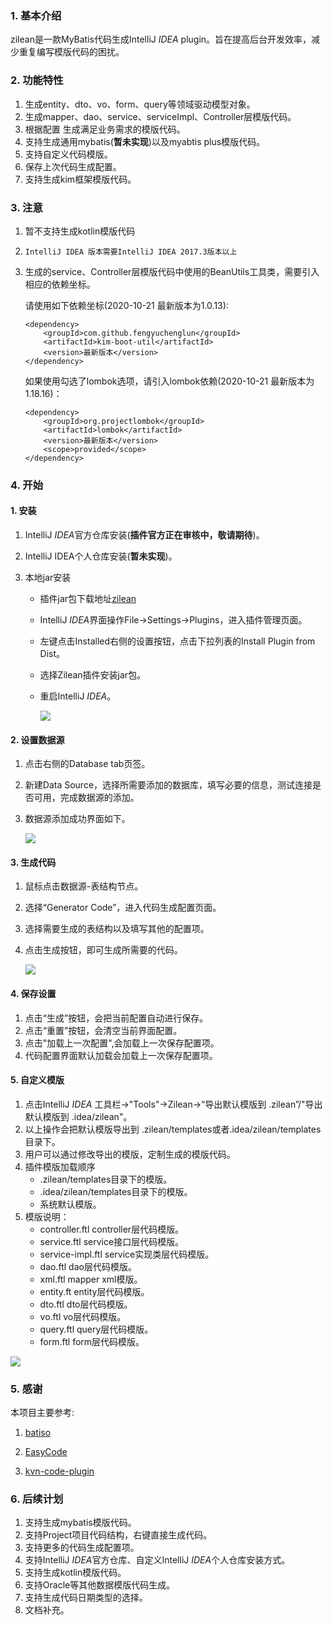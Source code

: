 ### 1. 基本介绍

zilean是一款MyBatis代码生成IntelliJ *IDEA*  plugin。旨在提高后台开发效率，减少重复编写模版代码的困扰。



### 2. 功能特性

1. 生成entity、dto、vo、form、query等领域驱动模型对象。
2. 生成mapper、dao、service、serviceImpl、Controller层模版代码。
3. 根据配置 生成满足业务需求的模版代码。
4. 支持生成通用mybatis(**暂未实现**)以及myabtis plus模版代码。
5. 支持自定义代码模版。
6. 保存上次代码生成配置。
7. 支持生成kim框架模版代码。



### 3. 注意

1. 暂不支持生成kotlin模版代码

2. `IntelliJ IDEA 版本需要IntelliJ IDEA 2017.3版本以上`

3. 生成的service、Controller层模版代码中使用的BeanUtils工具类，需要引入相应的依赖坐标。

   请使用如下依赖坐标(2020-10-21 最新版本为1.0.13):

   ```
   <dependency>
       <groupId>com.github.fengyuchenglun</groupId>
       <artifactId>kim-boot-util</artifactId>
       <version>最新版本</version>
   </dependency>
   ```
   如果使用勾选了lombok选项，请引入lombok依赖(2020-10-21 最新版本为1.18.16)：
   ```
   <dependency>
       <groupId>org.projectlombok</groupId>
       <artifactId>lombok</artifactId>
       <version>最新版本</version>
       <scope>provided</scope>
   </dependency>
   ```


### 4. 开始

#### 1. 安装

1. IntelliJ *IDEA*官方仓库安装(**插件官方正在审核中，敬请期待**)。

2. IntelliJ IDEA个人仓库安装(**暂未实现**)。

3. 本地jar安装

   - 插件jar包下载地址[zilean](https://github.com/fengyuchenglun/zilean/releases/download/1.0.13/zilean-1.0.3.zip)
   
   - IntelliJ *IDEA*界面操作File->Settings->Plugins，进入插件管理页面。

   - 左键点击Installed右侧的设置按钮，点击下拉列表的Install Plugin from Dist。

   - 选择Zilean插件安装jar包。

   - 重启IntelliJ *IDEA*。

     ![](https://i.loli.net/2020/05/19/MpkS6rKgAEyjfUs.gif)



#### 2. 设置数据源

1. 点击右侧的Database tab页签。

2. 新建Data Source，选择所需要添加的数据库，填写必要的信息，测试连接是否可用，完成数据源的添加。

3. 数据源添加成功界面如下。

   ![](https://i.loli.net/2020/05/19/QLwma5H8UAx1ceS.png)



#### 3. 生成代码

1. 鼠标点击数据源-表结构节点。

2. 选择“Generator Code”，进入代码生成配置页面。

3. 选择需要生成的表结构以及填写其他的配置项。

4. 点击生成按钮，即可生成所需要的代码。

   ![](https://i.loli.net/2020/05/19/Sr6TNqAQFbjv54x.gif)



#### 4. 保存设置

1. 点击“生成”按钮，会把当前配置自动进行保存。
2. 点击“重置”按钮，会清空当前界面配置。
3. 点击"加载上一次配置",会加载上一次保存配置项。
4. 代码配置界面默认加载会加载上一次保存配置项。



#### 5. 自定义模版

1. 点击IntelliJ *IDEA*  工具栏->"Tools"->Zilean->“导出默认模版到 .zilean”/"导出默认模版到 .idea/zilean"。
2. 以上操作会把默认模版导出到 .zilean/templates或者.idea/zilean/templates目录下。
3. 用户可以通过修改导出的模版，定制生成的模版代码。
4. 插件模版加载顺序
   - .zilean/templates目录下的模版。
   - .idea/zilean/templates目录下的模版。
   - 系统默认模版。
5. 模版说明：
   - controller.ftl			controller层代码模版。
   - service.ftl			service接口层代码模版。
   - service-impl.ftl			service实现类层代码模版。
   - dao.ftl			dao层代码模版。
   - xml.ftl			mapper xml模版。
   - entity.ft			entity层代码模版。
   - dto.ftl			dto层代码模版。
   - vo.ftl			vo层代码模版。
   - query.ftl			query层代码模版。
   - form.ftl			form层代码模版。

![](https://i.loli.net/2020/05/19/WVYHF6wbhfRJMix.png)





### 5. 感谢

本项目主要参考:

1. [batiso](https://gitee.com/cnscoo/batiso)

2. [EasyCode]( https://gitee.com/makejava/EasyCode)

3. [kvn-code-plugin](https://gitee.com/kkk001/kvn-code-plugin)

   

### 6. 后续计划

1. 支持生成mybatis模版代码。
2. 支持Project项目代码结构，右键直接生成代码。
3. 支持更多的代码生成配置项。
4. 支持IntelliJ *IDEA*官方仓库、自定义IntelliJ *IDEA*个人仓库安装方式。
5. 支持生成kotlin模版代码。
6. 支持Oracle等其他数据模版代码生成。
7. 支持生成代码日期类型的选择。
8. 文档补充。